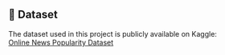 ## 📂 Dataset
The dataset used in this project is publicly available on Kaggle:  
[Online News Popularity Dataset](https://www.kaggle.com/datasets/dilwong/newspopularity/data)  
